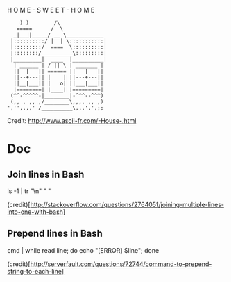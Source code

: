 
  H O M E - S W E E T - H O M E

  ```
      ) )        /\
     =====      /  \
    _|___|_____/ __ \____________
   |::::::::::/ |  | \:::::::::::|
   |:::::::::/  ====  \::::::::::|
   |::::::::/__________\:::::::::|
   |_________|  ____  |__________|
    | ______ | / || \ | _______ |
    ||  |   || ====== ||   |   ||
    ||--+---|| |    | ||---+---||
    ||__|___|| |   o| ||___|___||
    |========| |____| |=========|
   (^^-^^^^^-|________|-^^^--^^^)
   (,, , ,, ,/________\,,,, ,, ,)
  ','',,,,' /__________\,,,',',;;
  ```

Credit: http://www.ascii-fr.com/-House-.html

# Doc

## Join lines in Bash

  ls -1 | tr "\\n" " "

  (credit)[http://stackoverflow.com/questions/2764051/joining-multiple-lines-into-one-with-bash]

## Prepend lines in Bash

  cmd | while read line; do echo "[ERROR] $line"; done

  (credit)[http://serverfault.com/questions/72744/command-to-prepend-string-to-each-line]

